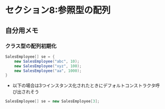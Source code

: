 # セクション8:参照型の配列
## 自分用メモ

### クラス型の配列初期化
```java
SalesEmployee[] se = {
    new SalesEmployee("abc", 10);
    new SalesEmployee("xyz", 100);
    new SalesEmployee("aa", 1000);
}
```
- 以下の場合は3つインスタンス化されたときにデフォルトコンストラクタ呼び出されそう
```java
SalesEmployee[] se = new SalesEmployee[3];
```